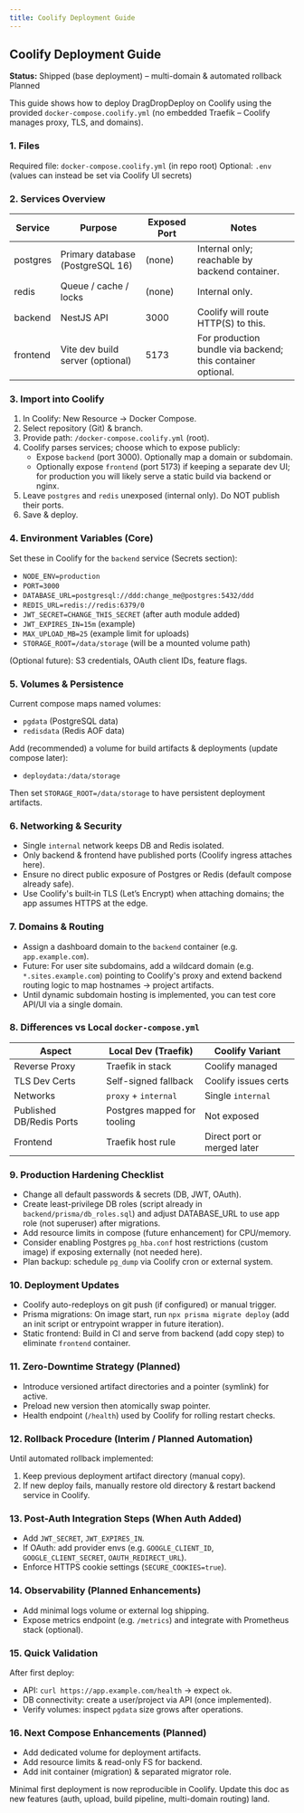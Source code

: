 ```yaml
---
title: Coolify Deployment Guide
---
```


## Coolify Deployment Guide

**Status:** Shipped (base deployment) – multi-domain & automated rollback Planned

This guide shows how to deploy DragDropDeploy on Coolify using the provided `docker-compose.coolify.yml` (no embedded Traefik – Coolify manages proxy, TLS, and domains).

### 1. Files

Required file: `docker-compose.coolify.yml` (in repo root)
Optional: `.env` (values can instead be set via Coolify UI secrets)

### 2. Services Overview

| Service   | Purpose                          | Exposed Port | Notes |
|-----------|----------------------------------|--------------|-------|
| postgres  | Primary database (PostgreSQL 16) | (none)       | Internal only; reachable by backend container. |
| redis     | Queue / cache / locks            | (none)       | Internal only. |
| backend   | NestJS API                       | 3000         | Coolify will route HTTP(S) to this. |
| frontend  | Vite dev build server (optional) | 5173         | For production bundle via backend; this container optional. |

### 3. Import into Coolify

1. In Coolify: New Resource -> Docker Compose.
2. Select repository (Git) & branch.
3. Provide path: `/docker-compose.coolify.yml` (root).
4. Coolify parses services; choose which to expose publicly:
    - Expose `backend` (port 3000). Optionally map a domain or subdomain.
    - Optionally expose `frontend` (port 5173) if keeping a separate dev UI; for production you will likely serve a static build via backend or nginx.
5. Leave `postgres` and `redis` unexposed (internal only). Do NOT publish their ports.
6. Save & deploy.

### 4. Environment Variables (Core)

Set these in Coolify for the `backend` service (Secrets section):

- `NODE_ENV=production`
- `PORT=3000`
- `DATABASE_URL=postgresql://ddd:change_me@postgres:5432/ddd`
- `REDIS_URL=redis://redis:6379/0`
- `JWT_SECRET=CHANGE_THIS_SECRET` (after auth module added)
- `JWT_EXPIRES_IN=15m` (example)
- `MAX_UPLOAD_MB=25` (example limit for uploads)
- `STORAGE_ROOT=/data/storage` (will be a mounted volume path)

(Optional future): S3 credentials, OAuth client IDs, feature flags.

### 5. Volumes & Persistence

Current compose maps named volumes:

- `pgdata` (PostgreSQL data)
- `redisdata` (Redis AOF data)

Add (recommended) a volume for build artifacts & deployments (update compose later):

- `deploydata:/data/storage`

Then set `STORAGE_ROOT=/data/storage` to have persistent deployment artifacts.

### 6. Networking & Security

- Single `internal` network keeps DB and Redis isolated.
- Only backend & frontend have published ports (Coolify ingress attaches here).
- Ensure no direct public exposure of Postgres or Redis (default compose already safe).
- Use Coolify's built‑in TLS (Let’s Encrypt) when attaching domains; the app assumes HTTPS at the edge.

### 7. Domains & Routing

- Assign a dashboard domain to the `backend` container (e.g. `app.example.com`).
- Future: For user site subdomains, add a wildcard domain (e.g. `*.sites.example.com`) pointing to Coolify's proxy and extend backend routing logic to map hostnames -> project artifacts.
- Until dynamic subdomain hosting is implemented, you can test core API/UI via a single domain.

### 8. Differences vs Local `docker-compose.yml`

| Aspect | Local Dev (Traefik) | Coolify Variant |
|--------|----------------------|-----------------|
| Reverse Proxy | Traefik in stack | Coolify managed |
| TLS Dev Certs | Self-signed fallback | Coolify issues certs |
| Networks | `proxy` + `internal` | Single `internal` |
| Published DB/Redis Ports | Postgres mapped for tooling | Not exposed |
| Frontend | Traefik host rule | Direct port or merged later |

### 9. Production Hardening Checklist

- Change all default passwords & secrets (DB, JWT, OAuth).
- Create least-privilege DB roles (script already in `backend/prisma/db_roles.sql`) and adjust DATABASE_URL to use app role (not superuser) after migrations.
- Add resource limits in compose (future enhancement) for CPU/memory.
- Consider enabling Postgres `pg_hba.conf` host restrictions (custom image) if exposing externally (not needed here).
- Plan backup: schedule `pg_dump` via Coolify cron or external system.

### 10. Deployment Updates

- Coolify auto-redeploys on git push (if configured) or manual trigger.
- Prisma migrations: On image start, run `npx prisma migrate deploy` (add an init script or entrypoint wrapper in future iteration).
- Static frontend: Build in CI and serve from backend (add copy step) to eliminate `frontend` container.

### 11. Zero-Downtime Strategy (Planned)

- Introduce versioned artifact directories and a pointer (symlink) for active.
- Preload new version then atomically swap pointer.
- Health endpoint (`/health`) used by Coolify for rolling restart checks.

### 12. Rollback Procedure (Interim / Planned Automation)

Until automated rollback implemented:

1. Keep previous deployment artifact directory (manual copy).
2. If new deploy fails, manually restore old directory & restart backend service in Coolify.

### 13. Post-Auth Integration Steps (When Auth Added)

- Add `JWT_SECRET`, `JWT_EXPIRES_IN`.
- If OAuth: add provider envs (e.g. `GOOGLE_CLIENT_ID`, `GOOGLE_CLIENT_SECRET`, `OAUTH_REDIRECT_URL`).
- Enforce HTTPS cookie settings (`SECURE_COOKIES=true`).

### 14. Observability (Planned Enhancements)

- Add minimal logs volume or external log shipping.
- Expose metrics endpoint (e.g. `/metrics`) and integrate with Prometheus stack (optional).

### 15. Quick Validation

After first deploy:

- API: `curl https://app.example.com/health` -> expect `ok`.
- DB connectivity: create a user/project via API (once implemented).
- Verify volumes: inspect `pgdata` size grows after operations.

### 16. Next Compose Enhancements (Planned)

- Add dedicated volume for deployment artifacts.
- Add resource limits & read-only FS for backend.
- Add init container (migration) & separated migrator role.

Minimal first deployment is now reproducible in Coolify. Update this doc as new features (auth, upload, build pipeline, multi-domain routing) land.

